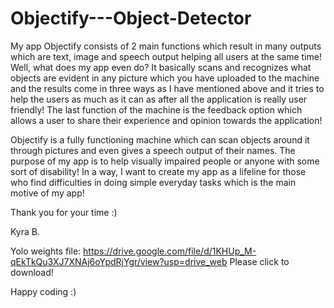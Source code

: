 # Objectify---Object-Detector
My app Objectify consists of 2 main functions which result in many outputs which are text, image and speech output helping all users at the same time! Well, what does my app even do? It basically scans and recognizes what objects are evident in any picture which you have uploaded to the machine and the results come in three ways as I have mentioned above and it tries to help the users as much as it can as after all the application is really user friendly! The last function of the machine is the feedback option which allows a user to share their experience and opinion towards the application! 

Objectify is a fully functioning machine which can scan objects around it through pictures and even gives a speech output of their names. The purpose of my app is to help visually impaired people or anyone with some sort of disability! In a way, I want to create my app as a lifeline for those who find difficulties in doing simple everyday tasks which is the main motive of my app!


Thank you for your time :)

Kyra B.

Yolo weights file: https://drive.google.com/file/d/1KHUp_M-qEkTkQu3XJ7XNAj6oYpdRjYgr/view?usp=drive_web 
Please click to download! 

Happy coding :)
